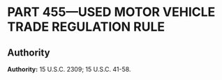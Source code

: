 # PART 455—USED MOTOR VEHICLE TRADE REGULATION RULE


## Authority

**Authority:** 15 U.S.C. 2309; 15 U.S.C. 41-58.


